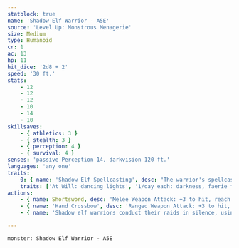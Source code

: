 ```yaml
---
statblock: true
name: 'Shadow Elf Warrior - A5E'
source: 'Level Up: Monstrous Menagerie'
size: Medium
type: Humanoid
cr: 1
ac: 13
hp: 11
hit_dice: '2d8 + 2'
speed: '30 ft.'
stats:
    - 12
    - 12
    - 12
    - 10
    - 14
    - 10
skillsaves:
    - { athletics: 3 }
    - { stealth: 3 }
    - { perception: 4 }
    - { survival: 4 }
senses: 'passive Perception 14, darkvision 120 ft.'
languages: 'any one'
traits:
    0: { name: 'Shadow Elf Spellcasting', desc: "The warrior's spellcasting ability is Wisdom (spell save DC 12). The warrior can innately cast the following spells, requiring no material components:" }
    traits: ['At Will: dancing lights', '1/day each: darkness, faerie fire']
actions:
    - { name: Shortsword, desc: 'Melee Weapon Attack: +3 to hit, reach 5 ft., one target. Hit: 4 (1d6 + 1) piercing damage.' }
    - { name: 'Hand Crossbow', desc: 'Ranged Weapon Attack: +3 to hit, range 30/120 ft., one target. Hit: 4 (1d6 + 1) piercing damage. If the target is a creature, it makes a DC 13 Constitution saving throw. On a failure, the target is poisoned for 1 hour. If it fails the saving throw by 5 or more, it falls unconscious until it is no longer poisoned, it takes damage, or a creature takes an action to shake it awake.' }
    - { name: 'Shadow elf warriors conduct their raids in silence, using darkness to cloak their movements and illuminating their enemies with magical light', desc: '' }

---
```

```statblock
monster: Shadow Elf Warrior - A5E
```
